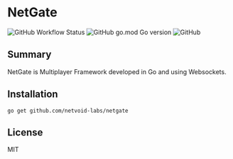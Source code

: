 # NetGate
![GitHub Workflow Status](https://img.shields.io/github/workflow/status/netvoid-labs/netgate/Build)
![GitHub go.mod Go version](https://img.shields.io/github/go-mod/go-version/netvoid-labs/netgate)
![GitHub](https://img.shields.io/github/license/netvoid-labs/netgate)

## Summary
NetGate is Multiplayer Framework developed in Go and using Websockets.

## Installation
```
go get github.com/netvoid-labs/netgate
```

## License
MIT
